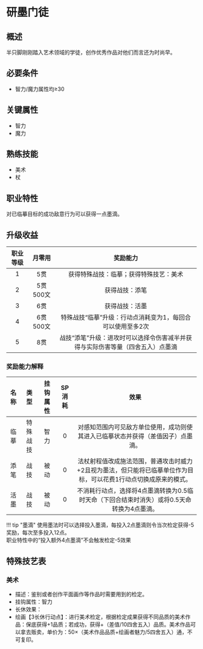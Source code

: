 # 研墨门徒

## 概述

半只脚刚刚踏入艺术领域的学徒，创作优秀作品对他们而言还为时尚早。

## 必要条件

* 智力/魔力属性均≥30

## 关键属性

* 智力
* 魔力

## 熟练技能

* 美术
* 杖

## 职业特性

对已临摹目标的成功敌意行为可以获得一点墨滴。

## 升级收益

职业等级|月零用|奖励能力
:--:|:--:|:--:
1|5贯|获得特殊战技：临摹；获得特殊技艺：美术
2|5贯500文|获得战技：添笔
3|6贯|获得战技：活墨
4|6贯500文|特殊战技“临摹”升级：行动点消耗变为1，每回合可以使用至多2次
5|8贯|战技“添笔”升级：进攻时可以选择令伤害减半并获得与实际伤害等量（四舍五入）点墨滴

### 奖励能力解释

名称|类型|挂钩属性|SP消耗|效果
:--:|:--:|:--:|:--:|:--:
临摹|特殊战技|智力|0|对感知范围内可见敌方单位使用，成功则使其进入已临摹状态并获得（差值因子）点墨滴。
添笔|战技|被动|0|法杖射程值改成施法范围，普通攻击时威力+2且视为墨法，但只能将已临摹单位作为目标，可以花费1行动点切换成原来的模式。
活墨|战技|被动|0|不消耗行动点，选择将4点墨滴转换为0.5临时天命（下回合结束时消失）或将0.5天命转换为4点墨滴。

!!! tip "墨滴"
    使用墨法时可以选择投入墨滴，每投入2点墨滴则令当次检定获得-5奖励，每次至多投入12点。<br>职业特性中的“投入额外4点墨滴”不会触发检定-5效果

## 特殊技艺表

### 美术

* 描述：鉴别或者创作平面画作等作品时需要用到的检定。
* 挂钩属性：智力
* 长休效果：
* 绘画【3长休行动点】：进行美术检定，根据检定成果获得不同品质的美术作品：保底获得+1品质；若成功，获得+（差值/10四舍五入）品质。美术作品可以拿去贩卖，单价为：50×（美术作品品质+绘画者魅力/5四舍五入）通，不可复印。